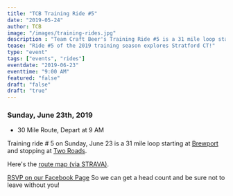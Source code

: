 ```yaml
---
title: "TCB Training Ride #5"
date: "2019-05-24"
author: TCB
image: "/images/training-rides.jpg"
description : "Team Craft Beer's Training Ride #5 is a 31 mile loop starting at Brewport"
tease: "Ride #5 of the 2019 training season explores Stratford CT!" 
type: "event"
tags: ["events", "rides"]
eventdate: "2019-06-23"
eventtime: "9:00 AM"
featured: "false"
draft: "false"
draft: "true"
---
```


### Sunday, June 23th, 2019 

- 30 Mile Route, Depart at 9 AM

Training ride # 5 on Sunday, June 23 is a 31 mile loop starting at [Brewport](https://brewportct.com/) and stopping at [Two Roads](https://tworoadsbrewing.com/). 

Here's the [route map (via STRAVA)][strava]. 

[RSVP on our Facebook Page][rsvp] So we can get a head count and be sure not to leave without you!

[strava]: https://www.strava.com/routes/19021464?fbclid=IwAR0KjYUJwxsYnc8Hqk9-g95Z88uQZQ_H_h3mQNM-aFxU0yRSsaLeW9aN1RQ
[rsvp]: https://www.facebook.com/events/2116054628523206/
